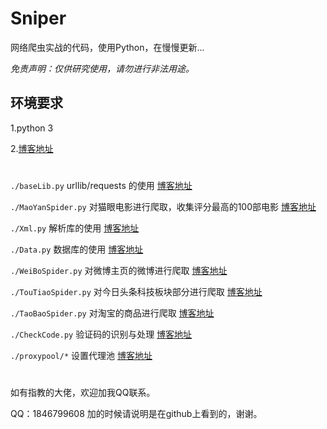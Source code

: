 # Sniper

网络爬虫实战的代码，使用Python，在慢慢更新...

*免责声明：仅供研究使用，请勿进行非法用途。*

## 环境要求

1.python 3

2.[博客地址](http://www.sniper97.cn/index.php/category/note/worm/envirment)

#
`./baseLib.py`   urllib/requests 的使用     [博客地址](http://www.sniper97.cn/index.php/category/note/worm/baselib)

`./MaoYanSpider.py`       对猫眼电影进行爬取，收集评分最高的100部电影  [博客地址](http://www.sniper97.cn/index.php/category/note/worm/maoyan)

`./Xml.py`                解析库的使用                            [博客地址](http://www.sniper97.cn/index.php/category/note/worm/XML)

`./Data.py`               数据库的使用                [博客地址](http://www.sniper97.cn/index.php/category/note/worm/data)

`./WeiBoSpider.py`             对微博主页的微博进行爬取         [博客地址](http://www.sniper97.cn/index.php/category/note/worm/weibo)

`./TouTiaoSpider.py`        对今日头条科技板块部分进行爬取       [博客地址](http://www.sniper97.cn/index.php/category/note/worm/toutiao)

`./TaoBaoSpider.py`       对淘宝的商品进行爬取  [博客地址](http://www.sniper97.cn/index.php/category/note/worm/taobao)

`./CheckCode.py`    验证码的识别与处理       [博客地址](http://www.sniper97.cn/index.php/category/note/worm/checkcode)

`./proxypool/*`     设置代理池       [博客地址](http://www.sniper97.cn/index.php/category/note/worm/agent)
#


如有指教的大佬，欢迎加我QQ联系。

QQ：1846799608 加的时候请说明是在github上看到的，谢谢。
